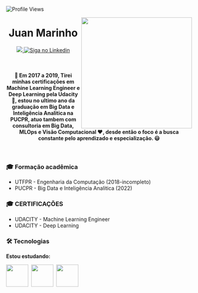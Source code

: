 ![Profile Views](http://estruyf-github.azurewebsites.net/api/VisitorHit?user=Gelzieny&repo=Gelzieny&countColorcountColor)

<img align="right" src="https://5.imimg.com/data5/JO/MI/MY-14645284/python-developer-500x500.png" width="300"/>

<h1 align="center">Juan Marinho</h1>

<p align="center">
  
  
   <a href="https://www.instagram.com/srmarinho.py/" alt="Instagram">
    <img src="https://img.shields.io/badge/-Instagram-DF0174?style=flat-square&labelColor=DF0174&logo=instagram&logoColor=white&link=https://www.instagram.com/srmarinho.py/"/>   </a>
 
 <a href="https://www.linkedin.com/in/sr-marinho/">
    <img alt="Siga no Linkedin" src="https://img.shields.io/badge/-LinkedIn-blue?style=flat-square&logo=Linkedin&logoColor=white&link=https://www.linkedin.com/in/sr-marinho/">
  </a>
  
    
</p>
<br>

<h4 align="center"> 
	🚧 Em 2017 a 2019, Tirei minhas certificações em Machine Learning Engineer e Deep Learning pela Udacity 🚀, estou no ultimo ano da graduação em Big Data e Inteligência Analitica na PUCPR, atuo tambem com consultoria em Big Data, MLOps e Visão Computacional ❤️, desde então o foco é a busca constante pelo aprendizado e especialização. 😃
	
</h4>
<br>

### :mortar_board: Formação acadêmica
  - UTFPR - Engenharia da Computação (2018-incompleto)
  - PUCPR - Big Data e Inteligência Analitica (2022)
  
### :mortar_board: CERTIFICAÇÕES 
  - UDACITY - Machine Learning Engineer 
  - UDACITY - Deep Learning

### 🛠 Tecnologias

**Estou estudando:**

<p align="left">
  <!-- CI CD Icon -->
  <img src="https://miro.medium.com/max/528/1*0lzbnKgE5ILm4gctPH-EJg.jpeg" height="60" width="60">&nbsp;
  <!-- AIRFLOW Icon -->
  <img src="https://avatars.githubusercontent.com/u/33643075?s=280&v=4" height="60" width="60">&nbsp;
  <!-- STREAMLIT Icon -->
  <img src="https://miro.medium.com/max/7056/1*8_tOPp_41jV_3X8RE4E7fw.png" height="60" width="60">&nbsp;
  
  
</p>

